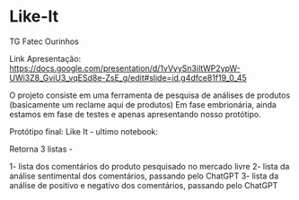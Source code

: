 # Like-It
TG Fatec Ourinhos

Link Apresentação: https://docs.google.com/presentation/d/1vVyySn3iltWP2ypW-UWi3Z8_GviU3_vqESd8e-ZsE_g/edit#slide=id.g4dfce81f19_0_45

O projeto consiste em uma ferramenta de pesquisa de análises de produtos (basicamente um reclame aqui de produtos)
Em fase embrionária, ainda estamos em fase de testes e apenas apresentando nosso protótipo.

Protótipo final: Like It - ultimo notebook:

Retorna 3 listas -

1- lista dos comentários do produto pesquisado no mercado livre 
2- lista da análise sentimental dos comentários, passando pelo ChatGPT 
3- lista da análise de positivo e negativo dos comentários, passando pelo ChatGPT 
